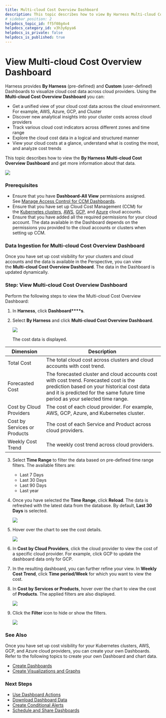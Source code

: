 ```yaml
---
title: Multi-cloud Cost Overview Dashboard
description: This topic describes how to view By Harness Multi-cloud Cost Overview Dashboard and get more information about that data.
# sidebar_position: 2
helpdocs_topic_id: ff5f08g4v4
helpdocs_category_id: v3h3y6pya6
helpdocs_is_private: false
helpdocs_is_published: true
---
```


# View Multi-cloud Cost Overview Dashboard

Harness provides **By Harness** (pre-defined) and **Custom** (user-defined) Dashboards to visualize cloud cost data across cloud providers. Using the **Multi-cloud Cost Overview Dashboard** you can:

* Get a unified view of your cloud cost data across the cloud environment. For example, AWS, Azure, GCP, and Cluster
* Discover new analytical insights into your cluster costs across cloud providers
* Track various cloud cost indicators across different zones and time range
* Explore the cloud cost data in a logical and structured manner
* View your cloud costs at a glance, understand what is costing the most, and analyze cost trends

This topic describes how to view the **By Harness** **Multi-cloud Cost Overview** **Dashboard** and get more information about that data.

![](./static/multi-cloud-cost-overview-dashboard-14.png)


### Prerequisites

* Ensure that you have **Dashboard-All View** permissions assigned. See [Manage Access Control for CCM Dashboards](../../get-started/5-access-control/manage-access-control-for-ccm-dashboards.md).
* Ensure that you have set up Cloud Cost Management (CCM) for the [Kubernetes clusters](../../get-started/onboarding-guide/set-up-cost-visibility-for-kubernetes.md), [AWS](../../get-started/onboarding-guide/set-up-cost-visibility-for-aws.md), [GCP](../../get-started/onboarding-guide/set-up-cost-visibility-for-gcp.md), and [Azure](../../get-started/onboarding-guide/set-up-cost-visibility-for-azure.md) cloud accounts.
* Ensure that you have added all the required permissions for your cloud account. The data available in the Dashboard depends on the permissions you provided to the cloud accounts or clusters when setting up CCM.

### Data Ingestion for Multi-cloud Cost Overview Dashboard

Once you have set up cost visibility for your clusters and cloud accounts and the data is available in the Perspective, you can view the **Multi-cloud Cost Overview Dashboard**. The data in the Dashboard is updated dynamically.

### Step: View Multi-cloud Cost Overview Dashboard

Perform the following steps to view the Multi-cloud Cost Overview Dashboard:

1. In **Harness**, click **Dashboard****s**.
2. Select **By Harness** and click **Multi-cloud Cost Overview Dashboard**.
   
     ![](./static/multi-cloud-cost-overview-dashboard-15.png)
	 
	 The cost data is displayed.  

| **Dimension** | **Description** |
| --- | --- |
| Total Cost | The total cloud cost across clusters and cloud accounts with cost trend. |
| Forecasted Cost | The forecasted cluster and cloud accounts cost with cost trend. Forecasted cost is the prediction based on your historical cost data and it is predicted for the same future time period as your selected time range. |
| Cost by Cloud Providers | The cost of each cloud provider. For example, AWS, GCP, Azure, and Kubernetes cluster. |
| Cost by Services or Products | The cost of each Service and Product across cloud providers. |
| Weekly Cost Trend | The weekly cost trend across cloud providers. |
3. Select **Time Range** to filter the data based on pre-defined time range filters. The available filters are:
	* Last 7 Days
	* Last 30 Days
	* Last 90 Days
	* Last year
4. Once you have selected the **Time Range**, click **Reload**. The data is refreshed with the latest data from the database. By default, **Last 30 Days** is selected.
   
     ![](./static/multi-cloud-cost-overview-dashboard-16.png)
5. Hover over the chart to see the cost details.
   
     ![](./static/multi-cloud-cost-overview-dashboard-17.png)
6. In **Cost by Cloud Providers**, click the cloud provider to view the cost of a specific cloud provider. For example, click GCP to update the dashboard data only for GCP.
7. In the resulting dashboard, you can further refine your view. In **Weekly Cost Trend**, click **Time period/Week** for which you want to view the cost.
8. In **Cost by Services or Products**, hover over the chart to view the cost of **Products**. The applied filters are also displayed.
   
     ![](./static/multi-cloud-cost-overview-dashboard-18.png)
9.  Click the **Filter** icon to hide or show the filters.
    
	  ![](./static/multi-cloud-cost-overview-dashboard-19.png)

### See Also

Once you have set up cost visibility for your Kubernetes clusters, AWS, GCP, and Azure cloud providers, you can create your own Dashboards. Refer to the following topics to create your own Dashboard and chart data.

* [Create Dashboards](/docs/platform/Dashboards/create-dashboards)
* [Create Visualizations and Graphs](/docs/platform/Dashboards/create-visualizations-and-graphs)

### Next Steps

* [Use Dashboard Actions](/docs/platform/Dashboards/use-dashboard-actions)
* [Download Dashboard Data](/docs/platform/Dashboards/download-dashboard-data)
* [Create Conditional Alerts](/docs/platform/Dashboards/create-conditional-alerts)
* [Schedule and Share Dashboards](/docs/platform/Dashboards/share-dashboards)


